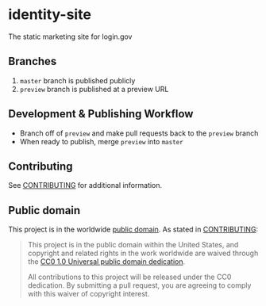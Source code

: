 # identity-site

The static marketing site for login.gov

## Branches

1. `master` branch is published publicly
2. `preview` branch is published at a preview URL

## Development & Publishing Workflow

- Branch off of `preview` and make pull requests back to the `preview` branch
- When ready to publish, merge `preview` into `master`

## Contributing

See [CONTRIBUTING](CONTRIBUTING.md) for additional information.

## Public domain

This project is in the worldwide [public domain](LICENSE.md). As stated in [CONTRIBUTING](CONTRIBUTING.md):

> This project is in the public domain within the United States, and copyright and related rights in the work worldwide are waived through the [CC0 1.0 Universal public domain dedication](https://creativecommons.org/publicdomain/zero/1.0/).
>
> All contributions to this project will be released under the CC0 dedication. By submitting a pull request, you are agreeing to comply with this waiver of copyright interest.
